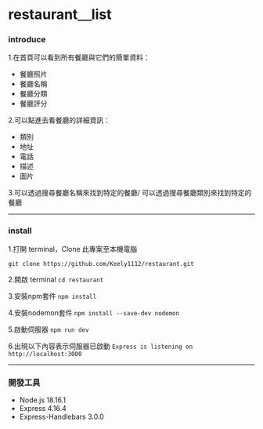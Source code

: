 # restaurant＿list
### introduce
1.在首頁可以看到所有餐廳與它們的簡單資料：
* 餐廳照片
* 餐廳名稱
* 餐廳分類
* 餐廳評分

2.可以點進去看餐廳的詳細資訊：
* 類別
* 地址
* 電話
* 描述
* 圖片

3.可以透過搜尋餐廳名稱來找到特定的餐廳/
可以透過搜尋餐廳類別來找到特定的餐廳

---
### install

1.打開 terminal，Clone 此專案至本機電腦
```
git clone https://github.com/Keely1112/restaurant.git
```

2.開啟 terminal
```cd restaurant```

3.安裝npm套件
```npm install```

4.安裝nodemon套件
```npm install --save-dev nodemon```

5.啟動伺服器
```npm run dev```

6.出現以下內容表示伺服器已啟動
```Express is listening on http://localhost:3000```

---
### 開發工具
* Node.js 18.16.1
* Express 4.16.4
* Express-Handlebars 3.0.0
